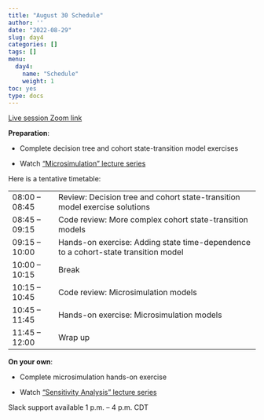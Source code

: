 ```yaml
---
title: "August 30 Schedule"
author: ''
date: "2022-08-29"
slug: day4
categories: []
tags: []
menu:
  day4:
    name: "Schedule"
    weight: 1
toc: yes
type: docs
---
```


[Live session Zoom link](https://umn.zoom.us/j/95168741121?pwd=NmlRcjZnUXR3N2xVd3B4ZnJjQkFuUT09)

**Preparation**:

- Complete decision tree and cohort state-transition model exercises

- Watch [“Microsimulation” lecture series](https://umn-cea-decision-modeling-workshop-2022.netlify.app/days/day4/microsim_videos/)

Here is a tentative timetable:

|                            |            |
|--------------------------------------------|:------------------|
| 08:00 – 08:45 | Review: Decision tree and cohort state-transition model exercise solutions |
| 08:45 – 09:15 | Code review: More complex cohort state-transition models |
| 09:15 – 10:00 | Hands-on exercise: Adding state time-dependence to a cohort-state transition model  |
| 10:00 – 10:15 | Break |
| 10:15 – 10:45 | Code review: Microsimulation models |
| 10:45 – 11:45 | Hands-on exercise: Microsimulation models |
| 11:45 – 12:00 | Wrap up |


**On your own**:

- Complete microsimulation hands-on exercise

- Watch [“Sensitivity Analysis” lecture series](https://umn-cea-decision-modeling-workshop-2022.netlify.app/days/day5/sa_videos/)

Slack support available 1 p.m. – 4 p.m. CDT

<!-- ## Live session recording: -->

<!-- [Link](https://us02web.zoom.us/rec/share/7tUN3LBxQ2_MRkCByl030LWqmf6TzGfxnbadL9Z6Z6BRFBuNoJ05EYH6j9O2o9nd.z_PByKw5n7yFnT4f) -->

<!-- Passcode: +8AsHLg# -->

<!-- ```{r, echo=F} -->
<!-- blogdown::shortcode("vimeo", "593027038") -->
<!-- ``` -->


 
